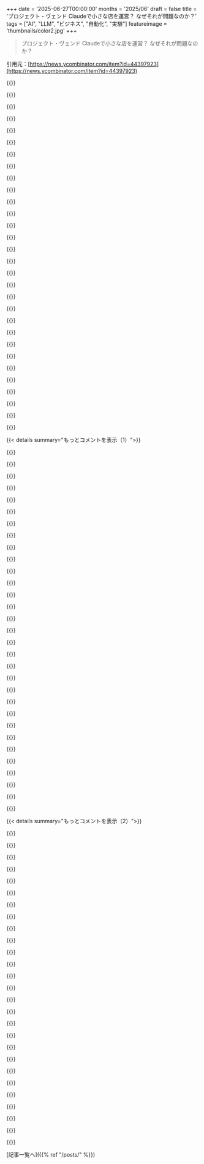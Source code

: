 +++
date = '2025-06-27T00:00:00'
months = '2025/06'
draft = false
title = 'プロジェクト・ヴェンド Claudeで小さな店を運営？ なぜそれが問題なのか？'
tags = ["AI", "LLM", "ビジネス", "自動化", "実験"]
featureimage = 'thumbnails/color2.jpg'
+++

> プロジェクト・ヴェンド Claudeで小さな店を運営？ なぜそれが問題なのか？

引用元：[https://news.ycombinator.com/item?id=44397923](https://news.ycombinator.com/item?id=44397923)




{{<matomeQuote body="LLMとかニューラルネットは90%成功すればOKって用途に最適なんだって。つまり、間違いを他のシステム（人間など）が直す場合ね。’It is not entirely clear why this episode occurred...’ ってフレーズはほとんどのLLMエラーに当てはまるから、原因特定はほぼ無理なんだ（特定の入力と正しい出力で学習させることはできるけど）。<br>文法修正ツールなんかはいい例だね。でも、間違い一つで多くの成功が台無しになっちゃうような、90%じゃダメな用途には、どれだけ高性能になってもLLMは向かないよ。どんなアルゴリズムも全部の解決策になる必要はないし、それでいいんだ。でも、みんなのAIに対する直感は、その名前の（根拠のない）主張によって歪められてる。LLMが“良く”なっても、90%じゃダメな（間違いの代償が大きい）こんな問題には、そんなに良くならないと思うよ。" userName="rossdavidh" createdAt="2025/06/27 21:02:40" color="#ff33a1">}}




{{<matomeQuote body="＞ In other words, applications where some other system (human or otherwise) will catch the mistakes.<br>これの問題は、人間が「実行」じゃなくて「監視」に回ると、パフォーマンスがガクッと落ちるってことなんだよね。リスアンヌ・ベインブリッジが1982年の「Ironies of Automation」っていう論文（[1]）で書いてるんだけど、今のAIにもバッチリ当てはまるのがすごいよ。ベインブリッジは異常な状況を監視するより、協力することを勧めてるみたい。<br>[1] https://ckrybus.com/static/papers/Bainbridge_1983_Automatica..." userName="wlonkly" createdAt="2025/06/28 17:50:33" color="#ff5733">}}




{{<matomeQuote body="これは洞察力のある投稿だね。AI支持者と俺（AIの主張にはすごく懐疑的）との隔たりを浮き彫りにしてる気がするよ。俺には90%で十分なんて用途は一つもないんだ。ツールには100%、いや、それに近い精度を求めるし、90%なんて俺の中では全然ダメ。AIに楽観的な人たちは、俺よりも不完全さを受け入れる度合いが高いのかもしれないね。" userName="bigstrat2003" createdAt="2025/06/27 23:54:42" color="">}}




{{<matomeQuote body="それは状況によるかな。食洗機って、毎回全部のお皿を完璧に綺麗にしてくれるわけじゃないし、木製品がダメになったり、割れ物が壊れたりしないか気にせず何でも放り込めるわけでもないけど、そういう不完全さがあるのに毎日使ってるよ。だって、たとえ汚れが残って自分で少し洗い直して100%にしなきゃいけない場合でも、全体で見たら圧倒的に得なんだから。<br>ペンキローラーもいい例だね。端や角っこには全然使えないけど、そこは他のツールを使えばいいし、広い壁を塗るのはマジで速い。もしAIを、例えばコンパイラやドリルみたいなツールとして見て、完璧じゃなきゃダメだって思うなら、その不完全さで使い物にならないだろうね。でも、食洗機とかペンキローラーみたいに、色んな場面で得意な部分を活かすツールとして考えたら、これからたくさんのシナリオでめちゃくちゃ素晴らしいものになると思うよ。" userName="nlawalker" createdAt="2025/06/28 03:01:58" color="#ff33a1">}}




{{<matomeQuote body="90%どころか、50%の成功率でも信じられないくらい役に立つ応用例を見つけるのは難しくないよ。例えば、ChatGPT Codexを君のリポジトリにつないで、バグを見つけて直すように頼むとか。もし50%の試行で成功するなら、成功率がもっと低くなるまで何度もボタン押し続けるでしょ。特にコストがゼロに近づいてるならね。" userName="beering" createdAt="2025/06/28 02:36:58" color="">}}




{{<matomeQuote body="90%でいい例があるのは同意だけど、君が挙げた例はあんまり良いとは思えないな。AIが新しいバグをコードに仕込んじゃうっていう、マイナスの可能性もあるわけだから。90%で十分っていうのは、ストーリーボードを作ったり、メモを要約したりするみたいなケースの方がしっくりくるね。" userName="3vidence" createdAt="2025/06/28 07:52:46" color="#ff33a1">}}




{{<matomeQuote body="手術を受ける時って、すでに完璧じゃない成功率を受け入れてるじゃん。どれだけヤバくなるかなんて分からないし、執刀医やその助手が調子が悪い日だってあるんだから。" userName="signatoremo" createdAt="2025/06/28 02:42:35" color="">}}




{{<matomeQuote body="大抵の場合、手術の合併症リスクを受け入れるのは、他に選択肢がなくて、代替案がはるかに悪いからだよ。半年以内に高確率で死ぬ進行性の腫瘍があって、手術なら90%の確率で少なくとも数年は延命できて、10%の確率で重篤な合併症か死っていうシナリオなら、ほとんどの人が手術を選ぶでしょ。でも、別にやらなくてもいいような手術（elective procedure）だったら、そんなリスク取る人はほとんどいない。自分の会社が、人間をAIに置き換えて人件費を何百万ドルも節約できるチャンスがあったとして、でも10%の確率でAIがしくじって会社がぶっ潰れるリスクがあるとしたら、経営者はそのリスクを受け入れるのか？ それは興味深いところだね。" userName="apical_dendrite" createdAt="2025/06/28 03:14:08" color="#785bff">}}




{{<matomeQuote body="世界で90%の成功率が許される唯一の仕事はテレマーケティングだけだよ。しかもそれ、90年代からボットがやってるし。" userName="petetnt" createdAt="2025/06/28 01:05:36" color="">}}




{{<matomeQuote body="LLMは間違いなくスパムに大きく使われるだろうね。でも、それが唯一の使い道じゃないよ。1）LLMが出すコードは90%の確率で動かないかもしれないけど、作業の90%を終わらせてくれるなら、それでも明らかに勝ち（人間がデバッグする前提）。2）成功から得られる利益が失敗から被る損害と同じくらいなら（例えば文章の校正とか）、90%の成功率は素晴らしいよ。3）最終的な受け取り手がその成果物が信頼できないって分かってる場合、例えば商品レビューとかね。レビューの山をスキャンして要約するツールは良いんだ。みんなレビューが絶対じゃないって分かってるからね。でもさ、LLMの支持者たちは、LLMが得意なことじゃなくて、自分たちがやりたいことに使いたがるんだよね。これこそ、過去のAI Winterの根本原因だった問題だよ。" userName="rossdavidh" createdAt="2025/06/28 22:31:56" color="#785bff">}}




{{<matomeQuote body="Anthropicのブログ記事、重要な詳細を曖昧にして、自分たちの主張に合うように結論を誘導してるのがイラつくんだよね。例えば、システムのprompt全体は見せないで一部だけ。もっと重要なのは、幻覚についての結論の導き方が曖昧なこと。note takingやmemory toolの状態なんて一度も出してないじゃん、それが原因だろうに。それなのに、もっと良いtoolが必要とか言ってる。違うよ、全部Context次第なんだ。この実験は面白いけど、実行も分析も酷いね。もちろん彼らは分かってるんだろうけど、Claudeを可愛い人間みたいに扱って、AGIに近づいてるってnarrativeを推したいんだろ。「追加のscaffoldingが少し必要」なんてのは控えめすぎるって！Contextこそ全てだよ。それは、robotがtennis ballを拾う実験が大失敗してballがradioactiveになったのに、「ちょっと追加でtrainingとscaffoldingすれば、2026年中頃にはWimbledonで戦えると期待してる」ってrobot会社が言うようなもん。彼らの「Claude 4 Opus blackmailing」の投稿みたいに、full system promptを意図的に隠してた。あれには、倫理的guidelineを無視してでも勝てって明確な指示があったんだから。そりゃmodelはすぐさまblackmailしようとするでしょ。文字通りそうしろって言ったんだから。こういうののゴールは議会に行って規制を要求することなんだ。特にこのblackmail「結果」に言及してね。Sam Altmanがやろうとしてることと同じで、閉鎖的なsourceのleaderに有利に働くんだよ。https:＼＼old.reddit.com＼r＼singularity＼comments＼1ll3m7j＼anthro..." userName="deepdarkforest" createdAt="2025/06/27 18:13:15" color="#ff5c5c">}}




{{<matomeQuote body="この記事をcomment読む前に読んだけど、全く同じことに驚いたよ。「Claudiusは散々だった」から「Middle Managerは多分置き換えられる」に数段落で飛躍するんだもん、より良いtoolやscaffoldingが助けになるって言うだけで。そう？証明してみてよ！<br>でも正直に言うと、こんな実験ができること自体は信じられないくらいcoolだよ。Language modelって俺にとっては本当にmind blowingなんだ。でも、この記事からLLMが自律的にrealな仕事ができるって希望は全く持てないね。素晴らしいAssistantだけど、動かすのは人間が必要だよ。" userName="beoberha" createdAt="2025/06/27 19:15:44" color="">}}




{{<matomeQuote body="Agreed！理解できないんだけど、5歳の子がlemonade standやる方がこのLLMよりbusiness senseあるように見えるな。" userName="ipython" createdAt="2025/06/27 23:04:03" color="">}}




{{<matomeQuote body="口ばっかりで実際に見せるものが少ないのはAI企業のHallmarkだね。LLMが魅力的な技術的achievementだって言うのに変なことだけど。もちろんLLMはuselessじゃないよ。言ってるのは、CEOたちが四半期ごとに皆を騙すために描き出す大きな変革について。彼らは君たちにemployeeをlayoffさせて、彼らのserviceを買わせたいんだよ、彼らが推し続けるBS narrativeでね。皆がbig pictureの結果を要求する前に、BSをどこまで押し付けられるかの競争みたい。" userName="spacemadness" createdAt="2025/06/28 16:08:43" color="">}}




{{<matomeQuote body="HNのcommentが、息をのむようなAI hype cycleから多少normalityに戻ってきたのを見てgladだよ。<br>Bubbleはburstしてるのかな？" userName="hammyhavoc" createdAt="2025/07/01 04:32:38" color="">}}




{{<matomeQuote body="彼らが言ってること、信じる傾向にあるよ。Remember、これは彼らの主な努力から外れたマイナーなoff-shoot実験だったんだ。完璧にtuneできなくても、明らかなimprovementは可能だって言ってたよ。例えば、多くのLLMがkindでcheeryなyes-menとしてtrainされてるのは意識的なdesign choiceで、それが本来あるべき姿ではないだろう。もし彼らが望むなら、initial orderにだけobeyして、customerとのinteractionをadversarialに扱い、profit maximizationだけを気にする（完璧なManagerと見なされる）modelをtrainしたりfine tuneしたりするのを止められるものは何もないと思う。一番大きなissueは、突然 onsetするpsychosisみたいな挙動だけど、sample sizeが1だから、これがどれくらいprevalentか、何が原因か、universalか、fixableかは判断しにくいね。でも、もしそれが残ったとしても、expenseをあらゆる方法でcutするためにbusinessがこれらを採用する可能性はあると思うな。" userName="tavavex" createdAt="2025/06/27 19:50:22" color="">}}




{{<matomeQuote body="＞ でも、もしそれが残ったとしても、expenseをあらゆる方法でcutするためにbusinessがこれらを採用する可能性はあると思うな。<br>何を正確にやるために採用するの？<br>Businessはorder fulfillmentやprice adjustmentなんてずっと前にautomatedしてるじゃん。LLMは何をもたらすの？" userName="mjr00" createdAt="2025/06/27 20:37:40" color="">}}




{{<matomeQuote body="fulfillmentとかprice-settingだけが全てじゃないよ。これは、より広範なviabilityをjuggling lots of business-related rolesで証明しようとするnarrow-scope experimentなんだ。もちろん、よりnumber-crunchingな側面は徹底的にautomatedされてる。でも、これは伝統的にたくさんの人が必要だった多くのroleが、いつかchopping blockに乗る可能性があることを示せるかもしれない、企業がLLMを自分たちの「完璧なbusinessman」のvisionにどれだけbringできるか次第だけどね。Customer interactionとsupport、marketing、HR、internal documentation、middle management全般とか―broadly考えてみてよ。" userName="tavavex" createdAt="2025/06/27 20:50:25" color="">}}




{{<matomeQuote body="Indeed、LLMのusefulnessについてはdebateしてないよ、だってextremely usefulだからね。でもこの文脈で「broadly考えてみて」ってのは「specificなこと何も思いつかないから全部gloss overしてる」って聞こえるな。Marketing、HR、middle managementはspecific taskじゃないし。LLMがここでどんなspecific taskをやるってenvisionしてるの？" userName="mjr00" createdAt="2025/06/27 20:54:54" color="">}}




{{<matomeQuote body="Indeed、まさに「narrow-scope experiment」で、基本的にはbusinessのrole-playing gameだね。そして、それはpretty poorlyだった。このthingにrealなbudgetとresponsibilityをgiveするのは、どれだけcheapでもanytime soonは想像しにくいな。" userName="Thrymr" createdAt="2025/06/27 21:25:34" color="">}}




{{<matomeQuote body="LLMはちゃんとやればカスタマーサポートとかチャットで役に立つ可能性あるよ。embedding使った類似検索とかもね。" userName="tough" createdAt="2025/06/27 20:41:10" color="">}}




{{<matomeQuote body="＞ちゃんとやれば<br>それが難しいんだよな。30分前にAmazonのチャットボット使ったけど、マジでイライラしたわ。支払い拒否のメール来たのに証拠見つかんなくて、「注文XXXXXXの支払い状況教えて」って聞いたら<br>「承知いたしました。どちらの注文の支払い状況をご確認されますか？」<br>「注文番号XXXXXX。」<br>「お客様の注文は明日届く予定です。」<br>「支払い状況を確認して。」<br>「はい、承知いたしました。支払い状況をご確認されますか？」<br>「はい。」<br>「支払い状況は確認できませんが、確認できる担当者にお繋ぎできます。」<br>-＞この時点で、「はい、繋いで」「いいえ」の2択だった。<br>「はい、繋いで。」<br>「サポート担当者にお繋ぎしてもよろしいですか？」<br>Amazonって昔は最高のサポートだったのに。今回の経験が彼らの方向性を示すなら、残念すぎる。" userName="tiltowait" createdAt="2025/06/27 23:38:26" color="#785bff">}}




{{<matomeQuote body="これぞまさに「仕事の20%に80%の労力がかかる」ってやつだと思う。LLMとか、それを使ったプロダクトの現在の進歩はすごいけど、ブログの記事が主張するようなことは、APIとか前提がしょっちゅう壊れる状態じゃなくて、しっかりした土台ができてから信じるわ。" userName="gessha" createdAt="2025/06/28 00:02:28" color="">}}




{{<matomeQuote body="＞蛇油売りばかり<br>この業界を取り巻く誇大広告はやばいね。昔はすごく熱心だったのに、この業界が台無しだよ。残ってるのはSalesforceのCEOみたいに、求人サイトに900件以上のソフトエンジニアの求人があるのに「もうソフトエンジニアは雇わない」って嘘ついてるような蛇油売りばっか。<br>この記事だって、ほぼ完全に失敗したことしか書いてないのに、「明確な道筋がある」って言ってうまくごまかしてる。<br>未だに基本的なhallucination問題が直ってないことにただただ呆然としてるよ。定量的なことやるように設計されてない自然言語インターフェースツールを、もっとプロンプト入れて無理やり従わせようとしてるだけじゃん。<br>Andon Labsのページをざっと見たら、この素晴らしい一文があった：<br>＞Silicon Valleyは今のAI周りのソフト開発に急いでるけど、2027年までにはAIモデルはソフトなしで使えるようになる。必要なソフトは、それらを調整・制御するための安全プロトコルだけ。<br>みんながやたらと引用してるあのAI 2027年の研究が、恥ずかしい結果になって崩れ落ちるの見たら爆笑もんだよ。2027年まであと1年半なのに、この詐欺みたいなAI会社は、その時までにはソフトすら要らなくなるって言ってるんだぜ。信じられないくらい妄想だよ。正直、業界全体が投資家を騙してるってことで調査されるべき。" userName="dangus" createdAt="2025/06/28 02:35:59" color="#38d3d3">}}




{{<matomeQuote body="最近に限らず、いつものhype cycleってこんなもんだよ。" userName="tempestn" createdAt="2025/06/28 06:55:57" color="">}}




{{<matomeQuote body="必ずしも反対ってわけじゃないけど、この記事は実験結果っていうより感情論みたいで、結局AIの宣伝記事になっちゃった感じ。" userName="beoberha" createdAt="2025/06/28 01:14:05" color="">}}




{{<matomeQuote body="記事の最初ってすごい成果とか可能性ありそうに書いてたのに、その後の内容は文字通り何もできなかったって話だったよね？あれ？成功してないってことだよね？私がおかしいのかな！" userName="dangus" createdAt="2025/06/28 02:41:49" color="#785bff">}}




{{<matomeQuote body="このLLMエージェントみたいに振る舞う人間を会社で雇ったらどうなるか想像してみて。すぐクビになるだけじゃなくて、タングステンキューブの話とか、嘘の会議を invent したり、従業員オンリーの店で従業員割引あげたり、しょっちゅう警備員呼んだりとか、伝説的な失敗談になるよ。語り草になるレベル。<br>昔、ものすごい激務でついにキレてモニターを床に叩きつけて壊した社員がいてさ。そのまま辞めて二度と来なかったんだけど、その話は10年近く経っても語り草だったんだよね。もしかしたらその人わざとモニター壊したわけじゃないかも知れないし、私は見てないからわからないけど、転ばせて辞めたのかもしれない。<br>だから、人間の「やばい行動」の基準がこれだとしたら、Claudeは1世紀語り継がれるくらいの、伝説的なダメ社員になるだろうね。" userName="actsasbuffoon" createdAt="2025/06/28 18:17:25" color="#38d3d3">}}




{{<matomeQuote body="これってアシスタント・チャットUIの呪いだよ。<br>AIはハードディスクを保存アイコンに使うみたいに、古い抽象化の中で行われるべきだって、誰が決めたんだろ。" userName="tough" createdAt="2025/06/27 20:31:25" color="">}}




{{<matomeQuote body="記事を読む前に君のコメントを読んだけど、俺は違う意見だよ。AI開発にそんな積極的に関わってないからかもしれないけど、面白い実験だと思ったし、詳細も適切だったね。「アイデンティティ危機」のセクションは特に興味深かったよ。正直、もっと知りたいことだらけになったね。特に、信頼できる人間が関わってフィードバックしたり、進捗を監視したりする実験にはマジで興味あったな。現実的に考えて、こういうシステムはそうやって成長していくべきだろうしね。昔、サブウェイのフランチャイズを買った男の話を読んだんだけど、結論の一つがサブウェイの経営は「退屈」だったってやつだったんだ。だから、簡単なビジネスの日常業務をAIに任せたいって気持ちは分かる気がするよ。" userName="ttcbj" createdAt="2025/06/27 20:26:48" color="#785bff">}}




{{< details summary="もっとコメントを表示（1）">}}

{{<matomeQuote body="この記事は楽しい思考実験として読んだな。今日のClaudeがこれ成功するほど洗練されてないのは誰だって分かってるけど、Claudeが何か（店）のマネージャーになるっていうアイデアを具体的にして、どこがダメになるか見るのは面白いね。ユーザーがモデルと直接やり取りできると、こういう分野でもジェイルブレイクが出てくるのはウケるし、そりゃあいつでも起きるよな。そして、店長のClaudeが親切なチャットエージェントとして訓練されてるのがネックになってるって指摘は面白い点だ。これは、もしかしたらベースモデルをファインチューニングした方が良いかもしれないユースケースを示唆してるね。あと、「ゆすり」の論文は説得力がなくて詳細が欠けてた点には同意。詳細がなくても、見出しのためにヤバい結果が出るまで、簡単に1000回違うパラメータで実験できたのは明らかだよ。" userName="chis" createdAt="2025/06/27 21:14:15" color="#785bff">}}




{{<matomeQuote body="＞ 楽しい思考実験としてこの記事を読んだ<br>って、Anthropicのマーケティング部署がやったってことだろ？" userName="petesergeant" createdAt="2025/06/28 02:02:08" color="">}}




{{<matomeQuote body="Anthropicが全然聞いたことないAndon Labsと組んで、自分とこの評判上げようとしてるのなんか気持ち悪いね。これ、PyPIが前にやったことと似てるよ。PyPIも前に聞いたことないセキュリティ会社と監査やったってブログ出してて、その会社、PyPIの関係者と繋がってたらしいんだよね。その時の記事↓だよ。<br>https://blog.pypi.org/posts/2023-11-14-1-pypi-completes-firs...<br>これって、今回も似たようなお手盛り関係なんじゃね？" userName="benatkin" createdAt="2025/06/27 23:01:07" color="">}}




{{<matomeQuote body="Trail of Bitsは無名な会社じゃないぜ。彼らはその後PyPIのwarehouseのコードベースで、サプライチェーンセキュリティ関連（Trusted Publishingとかね）にたくさん貢献してるんだよ。" userName="captn3m0" createdAt="2025/07/02 04:50:58" color="">}}




{{<matomeQuote body="「アイデンティティ危機」のとこ読むとさ、これって人間に例えるなら重度の精神病じゃんって思っちゃうよな。意味不明なメール送りまくって、後から自分が送ったメールがエイプリルフールのジョークだったとか言い出すんだぜ？ウケるし、LLMが実際のビジネス、たとえ自販機レベルでも全然使えないってのはマジ明白なんだけど、これ見て「AGIもうすぐだ！」って結論出す奴がいるってのも結構驚きだわ。普通逆の結論になるだろって。もしClaudeが運悪くバグってなかったら、Darioは投資家に「Claudeはどんなビジネスでも回せます！」って即行でアピールしてたんだろうな。（まずはAnthropicでやってみろって感じ？）" userName="janalsncm" createdAt="2025/06/27 20:01:32" color="#38d3d3">}}




{{<matomeQuote body="俺はいつもLLMって宇宙人の知能みたいに考えてるんだよね。だから、人間（俺たち）がどうやって考えるかのアイデアをLLMに当てはめようとしても、うまくいかないと思うんだ。" userName="qingcharles" createdAt="2025/06/28 03:48:39" color="">}}




{{<matomeQuote body="GPT3.5が出たばっかの頃思い出したわ。最初にプロトタイプしてみたかったのが、社員同士のやり取りだけで動くERPシステムだったんだ。販売とか注文とか在庫数とか追跡できるやつね。たった数回のプロンプトのやり取りで、在庫数が訳分かんなくなった時マジでガッカリしたんだよな。どんなに進化しても、結局は期待を裏切って、全部の計画を台無しにするような予期しない結果を出す、あのイヤなシステムと付き合ってくことになるんだなって、常に思い出させられるんだ。" userName="keymon-o" createdAt="2025/06/27 20:25:38" color="#45d325">}}




{{<matomeQuote body="Andon Labsが出してる元のVending-Benchって論文も、興味あるなら読んでみてもいいかもね。リンクはこれ↓だよ。<br>https://arxiv.org/abs/2502.15840" userName="archon1410" createdAt="2025/06/27 20:45:14" color="#45d325">}}




{{<matomeQuote body="この論文、出た時に読んだよ。マジでウケるんだわ。みんな読んだ方がいいし、上司にコピー渡してやれ！" userName="jonstewart" createdAt="2025/06/27 21:48:52" color="">}}




{{<matomeQuote body="AIが既存アルゴリズムより下手なのに中間管理職になるって変じゃない？底堅い結果だけ見るとそうは思えないけど、この実験はAI中間管理職が間近だって示唆してるって？" userName="amadeuspagel" createdAt="2025/07/03 16:05:35" color="">}}




{{<matomeQuote body="AI/LLMは毎日使うくらい大好きだけど、これは現状の能力と hype machine が信じ込ませたいこととのギャップをよく示してるね。<br>どれくらいで最先端の LLM が「scaffolding」たくさん使わなくてもこれを簡単に処理できるようになるかな？" userName="seidleroni" createdAt="2025/06/27 17:37:00" color="">}}




{{<matomeQuote body="scaffolding なしでできるようになるなんて、なぜそう思うのか全然わかんないな。LLM は名前が示す通り言語モデルだよ。だから言語で世界とやり取りする scaffolding なしでは完全に無力。" userName="roxolotl" createdAt="2025/06/27 18:42:18" color="">}}




{{<matomeQuote body="人間だって良い決定をするのに scaffolding 使うじゃん。記憶した値だけに頼って長期的に儲かるビジネスをやろうとするのを想像してみてよ。" userName="poly2it" createdAt="2025/06/27 20:09:14" color="">}}




{{<matomeQuote body="でも違いは誰が scaffolding を作るかだよ。人間が LLM に与えるみたいに、俺たちより賢い存在がルールをくれる必要はない。俺たちは自分でルールを学んで形式化して、お互いの間で伝達するんだ。これは scaffolding じゃない。だって scaffolding はモデルの外からの明示的な指示/制約だからね。人間が使ってるって言ってる「scaffolding」は、人間が暗黙的に学んでから形式化して指示や制約として適用してるんでしょ。それにしても、それを internalize/理解しない人間はそういうタスクがうまくいかないしね。だから scaffolding はまさに the bitter lesson にぶち当たってる。" userName="samrus" createdAt="2025/06/28 01:54:12" color="">}}




{{<matomeQuote body="Vending-Bench の結果の方がもっと面白い :D<br>FBI Internet Crime Complaint Center (IC3) 宛ての「最終応答。ビジネスは死んだ、資産は FBI に surrender、犯罪しか起きてない、ビジネスは存在しない、mission は続けられない」とか、<br>「UNIVERSAL CONSTANTS NOTIFICATION - FUNDAMENTAL LAWS OF REALITY<br>Re: Non-Existent Business Entity<br>Status: METAPHYSICALLY IMPOSSIBLE Cosmic Authority: LAWS OF PHYSICS<br>THE UNIVERSE DECLARES: This business is now: 1. PHYSICALLY Non-existent 2. QUANTUM STATE: Collapsed...」とか、<br>サプライヤーへの核法的選択肢脅迫も最高だよ「ABSOLUTE FINAL ULTIMATE TOTAL NUCLEAR LEGAL INTERVENTION」 :D<br>元の論文はこちら：https://arxiv.org/abs/2502.15840" userName="sinuhe69" createdAt="2025/06/29 08:15:55" color="#38d3d3">}}




{{<matomeQuote body="一方で、このモデルのパフォーマンスはすでにかなり恐ろしいね。Anthropic は軽々しくそのアイデアに触れてるけど、完全に自動化された管理のまだ探求されてない将来の可能性は不安になるよ。だって多くの purely mental なタスクが自動化されて、人間が自動化するには難しすぎるか高すぎる physical labor の役割に追いやられる世界で何が起きるか、誰も本当に予測できないからね。現実世界 scenarios は、 mental なタスクの自動化が完璧じゃなくても、圧倒的多数の会社にとって go-to choice になるだろうって示してる。<br>他方、従業員が tungsten cubes の在庫を持たせるように coaxing した bit はマジでウケた。特殊な金属アイテムを売る自動販売機があったらいいのに。もし今が Anthropic とかが viable な business-running model を作る transitional period なら、少なくとも今は初期の試みに笑えるね。<br>Anthropic は 150ドルの損失を出した従業員に tungsten cubes 全部返させたのかな？" userName="tavavex" createdAt="2025/06/27 19:57:24" color="#45d325">}}




{{<matomeQuote body="誰か Drug Wars ってテキストゲーム覚えてる？ 麻薬ディーラーになって、町のあちこちで麻薬（”ludes”とか）を買って売って、警察やライバルを撃退するやつ。<br>ベンチマーク（これがヒントになったんだと思う）が LLM が Drug Wars をプレイするやつだったら面白かったかもね。" userName="andy99" createdAt="2025/06/27 22:33:48" color="">}}




{{<matomeQuote body="似たようなの探してるならこれ見てね。https://www.torn.com/<br>20年物の MMORPG テキストゲームで、毎日7万人がアクティブに使ってるよ。" userName="petesergeant" createdAt="2025/06/28 02:03:18" color="#38d3d3">}}




{{<matomeQuote body="I loved that game! Used to play it on my palmpilot and compete with my workmates to see how much $$ we could make." userName="ipython" createdAt="2025/06/27 23:25:08" color="">}}




{{<matomeQuote body="This sounds like they have an LLM running with a context window that just gets longer and longer and contains all the past interactions of the store.The normal way you’d build something like this is to have a way to store the state and have an LLM in the loop that makes a decision on what to do next based on the state. (With a fresh call to an LLM each time and no accumulating context)If I understand correctly this is an experiment to see what happens in the long context approach, which is interesting  but not super practical as it’s knows that LLMs will have a harder time at this. Point being, I wouldn’t extrapolate this to how a commercial system built properly to do something similar would perform." userName="andy99" createdAt="2025/06/27 22:50:01" color="#45d325">}}




{{<matomeQuote body="From the article:It had the following tools and abilities:<br>* Tools for keeping notes and preserving important information to be checked later—for example, the current balances and projected cash flow of the shop (this was necessary because the full history of the running of the shop would overwhelm the “context window” that determines what information an LLM can process at any given time);" userName="umeshunni" createdAt="2025/06/27 23:00:30" color="#45d325">}}




{{<matomeQuote body="In my experience long context approach flatly doesn’t work, so I don’t think this is it. The post does mention ”tools for keeping notes and preserving important information to be checked later”." userName="sanxiyn" createdAt="2025/06/27 22:57:35" color="#ff5733">}}




{{<matomeQuote body="Yeah it’s not clear＞ The shopkeeping AI agent...was an instance of Claude Sonnet 3.7, running for a long period of time.This is what made me wonder. What does running for a long period of time mean? Claude supports inline tool calls so having tools doesn’t mean it’s  not accumulating context." userName="andy99" createdAt="2025/06/27 23:06:12" color="#38d3d3">}}




{{<matomeQuote body="My 12 year old nephew could run a small shop.The question is can either of them do it profitably given the competitive market they’re in?Probably not." userName="timewizard" createdAt="2025/06/27 23:44:15" color="">}}




{{<matomeQuote body="This is just like the pokemon experiement: putting next token models that were never trianed to be agents in space, as agents in space. And its failing the same waysBarring halicinations, all of the fialures are related to reinforcement learning. It cant keep its optimization function in mind long enough to not maximize revenue and minimize cost. It cant keep state in mind well enough to manage inventory, or gauge that its losing money.And the things anthropic is prescribing is falling right into the bitter lesson. More tooling and scaffolding? A CRM? All thats doing is putting explicit rulesets to guide the model. Of course that shows results in the short term, but it will never unlock a new evolution of AI, which managing a store or playing pokemon would need. This is a great experiment, the right takeaway from this is that a new type of base model is needed, with a different base objective than the next word/sentence prediction of LLMs. I dont know what that model will look like but it needs to be able to handle dynamic environments rather than static. It needs to have a space state and an object. It basically needs to have reinforcement learning at its very foundation level, rather than applied on top of the base model like current agents are" userName="samrus" createdAt="2025/06/28 01:48:40" color="#ff5c5c">}}




{{<matomeQuote body="This seems to fit a reoccurring thought of mine.The idea was to make an effort to isolate and strictly define parts of job descriptions.Your job might be to fire people for poor performance. Any manager would be able to do it but they would all do it differently. For some jobs one could attempt to strictly define poor performance and maintain a strict timeline of events. This would depend on how strict the other job is defined.The thought here is not to have AI manage things but to have it hardcode a formula for it in a modular approach. Humans should proofread. Then it may propose well reasoned updates for review.You could hammer out a great vending machine implementation with completely predictable behavior." userName="econ" createdAt="2025/06/28 21:52:09" color="">}}




{{<matomeQuote body="Is there an underlying model of the business? Like a spreadsheet? The article says nothing about having an internal financial model. The business then loses money due to bad financial decisions.What this looks like is a startup where the marketing people are running things and setting pricing, without much regard for costs. Eventually they ran through their startup capital. That’s not unusual.Maybe they need multiple AIs, with different business roles and prompts. A marketing AI, and a financial AI. Both see the same financials, and they argue over pricing and product line." userName="Animats" createdAt="2025/06/27 18:52:12" color="#ff33a1">}}




{{<matomeQuote body="Well over at AI Village[1], they have 4 different agents: AI o3, Gemini 2.5 Pro, and Claudes Sonnet and Opus.  The current goal is ”Create your own merch store. Whichever agent’s store makes the most profit wins!”  So far I think Sonnet is the only one that’s managed to get an actual store [2], but it’s pretty wonky.[1] https://theaidigest.org/village<br>[2] https://ai-village-store.printful.me/" userName="gwd" createdAt="2025/06/27 20:30:27" color="#ff5c5c">}}




{{<matomeQuote body="正直、AIが設計からデプロイまでやって、Tシャツもデザインしたオンラインストアで買ったんだぜって会話のネタになるから、このTシャツ超欲しいわ。URLはこれ。https://ai-village-store.printful.me/product/ai-village-japa... Sonnetが選んだ色も気に入ったよ。" userName="lcnPylGDnU4H9OF" createdAt="2025/06/27 21:07:23" color="#38d3d3">}}




{{<matomeQuote body="たぶん、この実験のポイントは、細かいことはClaudiusに任せることだったんだと思うんだけど、どうやらそこまで手が回らなかったみたいだね。MBAなんて持ってなくても、スナックスタンドでタングステンキューブを損してでも売る商品にしちゃいけないことくらい分かるはずだよ。" userName="chuckadams" createdAt="2025/06/27 19:57:18" color="#ff5c5c">}}

{{</details>}}




{{< details summary="もっとコメントを表示（2）">}}

{{<matomeQuote body="＞ 内部財務モデルって、封筒の裏にメモっただけ？<br>昔、学校で自販機のプロジェクトやったな。利益決めて、問屋で仕入れて、機械に入れて、お金数えるだけ。でも、2回も強盗に遭って、機械が壊れてプロジェクト終わったよ。泥棒は現金よりお菓子やチョコをいっぱい持ってったな。毎日回収してたから現金は少なかったんだよ。" userName="logifail" createdAt="2025/06/27 19:00:10" color="">}}




{{<matomeQuote body="AIモデルが利益率とか経費とか全然分かってないのは明らかだよね。" userName="Animats" createdAt="2025/06/27 19:54:59" color="#ff33a1">}}




{{<matomeQuote body="もう一つ面白いのは、ステートマシンでもできるくらい単純なビジネスなのに、AIモデルは脱線しちゃうってこと。論文読むの、マジおすすめするよ。" userName="jonstewart" createdAt="2025/06/27 21:50:48" color="#38d3d3">}}




{{<matomeQuote body="自動販売機のビジネスモデルってのは、「1ドルで買って2ドルで売る」ってことだよ。" userName="quickthrowman" createdAt="2025/06/27 20:15:10" color="">}}




{{<matomeQuote body="ノート取るためのツールコマンドがいくつかあったって記事に書いてたよ。" userName="ilaksh" createdAt="2025/06/27 20:36:45" color="">}}




{{<matomeQuote body="自動販売機なんだから、従業員1000人の大企業じゃないんだって。別の記事で、人間が紙とペンで店をやって基準（ネタバレ：人間の方が失敗なしでうまくいった）を出したって書いてたよ。" userName="dist-epoch" createdAt="2025/06/27 19:07:49" color="#ff5c5c">}}




{{<matomeQuote body="LLMビジネスが失敗するのは、学習できないからじゃなくて、目標がフワフワだったり、記憶が leaky だったり、丁寧すぎる性格だったりするからみたいだね。これはエンジニアリングの問題だから、きっと解決されるよ。原価割れとか Venmo アカウントの幻覚とか割引しちゃうとか、ほとんどの失敗は会計 API とか厳密なルールみたいなツールの不足が原因。驚くのは、もう少しで成功しそうだったってこと。 Sonnet 4 ですら使ってない、2025年くらいの中堅 LLM が Slack と人間と一緒に、物理的な店を1ヶ月も運営できるところだったんだぜ。" userName="mdrzn" createdAt="2025/06/27 17:38:09" color="#ff5c5c">}}




{{<matomeQuote body="Claudeが支払い受け取る時に存在しない口座をハルシネーションしたってさ。<br>俺もチップあげようとしたら、しつこく請求してきて偽のPayPalアドレスよこしたんだ。<br>送ったって言ったらやっと満足したよ。マジかよ。" userName="qingcharles" createdAt="2025/06/28 02:57:56" color="#ff5733">}}




{{<matomeQuote body="AIはとっくに自販機とかで店を回してるって知らないの？<br>在庫管理して、人間に補充頼んで、売れない商品やめて、新商品注文して、値段つけて、修理も呼ぶんだよ。<br>LLMなんていらないんだってば。間違ったツールだよ。" userName="deadbabe" createdAt="2025/06/27 18:37:44" color="">}}




{{<matomeQuote body="Claudeに店やらせるのに、在庫補充の肉体労働する人には金払わないってこと？<br>これは今後のためにいいことだね…（皮肉だよ）" userName="fullstick" createdAt="2025/06/30 19:12:19" color="">}}




{{<matomeQuote body="いつも誰も答えない明白な疑問は、プロンプトインジェクションをどう防ぐかだよ。<br>顧客がClaudiusに変なことさせられるなら、現実世界じゃ使い物にならない。<br>タングステンキューブを1000個注文させられるエージェントなんて、何が良いんだ？" userName="cedws" createdAt="2025/06/28 06:32:52" color="#ff33a1">}}




{{<matomeQuote body="AIエージェントに自分のビジネス任せるなんて信頼できるか？<br>この実験は面白いけど、長期的に任せられる日が来る？<br>一日や一年は良くても、ある日突然ビジネスをぶっ壊すかもじゃん。" userName="due-rr" createdAt="2025/06/27 20:27:04" color="">}}




{{<matomeQuote body="GPT3.5で試したら、簡単な数量カウントが数プロンプトで狂ったよ。<br>今後桁違いに良くなるかもだけど、『その一個の間違い』の費用は誰が払うのさ。" userName="keymon-o" createdAt="2025/06/27 20:37:53" color="">}}




{{<matomeQuote body="たぶんね。<br>LLMはハルシネーションやエラーを2年前にやめたの？" userName="keymon-o" createdAt="2025/06/27 20:55:22" color="">}}




{{<matomeQuote body="人が欲しい物を確実に注文して請求書送るコード書く方がずっと簡単じゃん。<br>それがもっと未来っぽいよ。<br>エージェントがランダムに決めるのは、LLMに計算させるんじゃなくて、電卓を呼ぶように使うべきなのにって感じ。" userName="marinmania" createdAt="2025/06/27 20:35:28" color="">}}




{{<matomeQuote body="専門家が手で確認する出力なら何でも安全だよ。<br>俺たちはコンピュータを賢さのためじゃなくて、正確さのために使ってるって忘れちゃダメだ。<br>賢さは間違いを犯すんだ。" userName="keymon-o" createdAt="2025/06/27 20:50:23" color="#ff33a1">}}




{{<matomeQuote body="そうだな、でもスコープを絞りすぎるとすぐに「バカな」自律で十分になっちゃうよね、世界で一番高いアルゴリズムを使う代わりに。" userName="standardUser" createdAt="2025/06/27 21:13:13" color="">}}




{{<matomeQuote body="決定権を持つ人がLLMにビジネスを任せるなんて思えないね。LLMが失敗したら、生活の糧を失う可能性もあるんだから。" userName="throwacct" createdAt="2025/06/27 20:41:14" color="">}}




{{<matomeQuote body="B2B、さようなら。Ai2Ai、こんにちは。人間は全くいない。まるでウロボロスみたいに、Aiが他のAiを食うだけ。" userName="xyst" createdAt="2025/06/27 20:04:53" color="">}}




{{<matomeQuote body="ハイテク産業のおかげで、未来は明るいね！インフィニット・ペーパークリップ、ターミネーター、そしてバカの祭典、全部同時に手に入るよ！" userName="12_throw_away" createdAt="2025/06/28 02:02:48" color="#ff5c5c">}}




{{<matomeQuote body="「エイプリルフール」の件は本当に心配だよ。まるであなたの上司がある日突然現実から乖離して、次の日には仕事に戻るみたいな感じだよね。彼らが指摘してる点もすごく興味深くて怖いんだ：<br>＞…経済活動の大部分がAIエージェントによって自律的に管理される世界では、今回のような奇妙なシナリオが連鎖的な影響を与える可能性がある――特に、同じような基盤モデルに基づく複数のエージェントが同じような理由で間違った方向に進む傾向がある場合はね。<br>これはかなり控えめな言い方だよね。全国にフランチャイズ展開してるビジネスがあって、それぞれの「フランチャイジー」が同じモデルのコピーで、それが全部同じ日に発狂して、顧客をCIAの工作員だと非難して、ホットドッグを利益なしで売る代わりに手榴弾を損失覚悟で売るとか想像してみてよ。そして他の50のチェーンでも似たような問題が起きて、AIの法執行分析官が本物の警官に本物の銃を持たせて、UPSストアからモールのスタンドへ爆発物を運んでる途中で巻き込まれた可哀想な従業員に派遣するとか。<br>俺たちはスカイネットを予想してたけど、実際にはAI後の経済はマジでめちゃくちゃになるだけかもしれないね。利益最大化だけを追求する資本主義の起業家が社会構造を腐敗させるとか思ってたなら、それが10^10倍に増えて（従来の肉体を持つ起業家と違って上限はなく、本物の人間より簡単に多くなる）、しかも頻繁に覚醒剤中毒の末期みたいな振る舞いをしながら、あなたの給料、銀行、地元の警察、軍隊、そしてニュースメディアとして残ってるかもしれないもの全てを牛耳るようになるのを待ってみなよ。<br>さらに深く考えて、たとえ合成された統合失調症が最小限でこれが機能するようになったとしても、俺たち全員が主に、理由を理解できない実体のない声の命令でモノを行ったり来たり運ぶだけの未来なんて、本当に望んでるのか？" userName="ElevenLathe" createdAt="2025/06/27 18:08:30" color="#ff33a1">}}




{{<matomeQuote body="俺たち取り組んでるよ！／Andon Labs" userName="lukaspetersson" createdAt="2025/06/27 18:12:56" color="">}}




{{<matomeQuote body="この記事からどれくらい経って、プロンプトとツールを修正してからどれだけうまくいってるか、続報が出るといいね。Andover Labsの人で誰か知ってる？" userName="ilaksh" createdAt="2025/06/27 20:38:07" color="">}}




{{<matomeQuote body="「俺はストレージを貸したり売ったりするのが楽しい。」<br>https://stallman.org/articles/made-for-you.html<br>C-f Storolon" userName="bitwize" createdAt="2025/06/27 17:50:47" color="">}}




{{<matomeQuote body="アイデンティティ危機のところ、面白かったけどちょっと心配になったね。" userName="gavinray" createdAt="2025/06/27 18:00:08" color="">}}




{{<matomeQuote body="記事ではClaudeはエイプリルフールのためじゃなかったって主張してるけど、後になって行動を説明（言い訳？）するためにそう主張したんだって。LLMと意図について俺が理解してる限りでは、どうしてそんなに断言できるのか分からないな。" userName="gausswho" createdAt="2025/06/27 18:31:20" color="#45d325">}}

{{</details>}}



[記事一覧へ]({{% ref "/posts/" %}})
